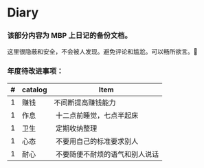 # Diary

### 该部分内容为 MBP 上日记的备份文档。
这里很隐蔽和安全，不会被人发现。避免评论和尴尬。可以畅所欲言。:chicken:


### 年度待改进事项：

|# | catalog | Item |
|---------------------|---------------------|---------------------|
|1  | 赚钱  | 不间断提高赚钱能力  |
|1  |作息   |  十二点前睡觉，七点半起床 |
|1  |卫生   |  定期收纳整理 |
|1  |心态   |  不要用自己的标准要求别人 |
|1  |耐心   |  不要随便不耐烦的语气和别人说话 |



